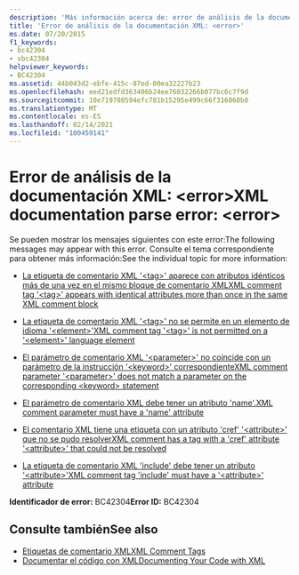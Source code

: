 ```yaml
---
description: 'Más información acerca de: error de análisis de la documentación XML: <error>'
title: 'Error de análisis de la documentación XML: <error>'
ms.date: 07/20/2015
f1_keywords:
- bc42304
- vbc42304
helpviewer_keywords:
- BC42304
ms.assetid: 44b043d2-ebfe-415c-87ed-00ea32227b23
ms.openlocfilehash: eed21edfd363406b24ee76032266b077bc6c7f9d
ms.sourcegitcommit: 10e719780594efc781b15295e499c66f316068b8
ms.translationtype: MT
ms.contentlocale: es-ES
ms.lasthandoff: 02/14/2021
ms.locfileid: "100459141"
---
```

# <a name="xml-documentation-parse-error-error"></a><span data-ttu-id="8c2f1-103">Error de análisis de la documentación XML: \<error></span><span class="sxs-lookup"><span data-stu-id="8c2f1-103">XML documentation parse error: \<error></span></span>

<span data-ttu-id="8c2f1-104">Se pueden mostrar los mensajes siguientes con este error:</span><span class="sxs-lookup"><span data-stu-id="8c2f1-104">The following messages may appear with this error.</span></span> <span data-ttu-id="8c2f1-105">Consulte el tema correspondiente para obtener más información:</span><span class="sxs-lookup"><span data-stu-id="8c2f1-105">See the individual topic for more information:</span></span>  
  
- [<span data-ttu-id="8c2f1-106">La etiqueta de comentario XML '\<tag>' aparece con atributos idénticos más de una vez en el mismo bloque de comentario XML</span><span class="sxs-lookup"><span data-stu-id="8c2f1-106">XML comment tag '\<tag>' appears with identical attributes more than once in the same XML comment block</span></span>](bc42305.md)  
  
- [<span data-ttu-id="8c2f1-107">La etiqueta de comentario XML '\<tag>' no se permite en un elemento de idioma '\<element>'</span><span class="sxs-lookup"><span data-stu-id="8c2f1-107">XML comment tag '\<tag>' is not permitted on a '\<element>' language element</span></span>](bc42306.md)  
  
- [<span data-ttu-id="8c2f1-108">El parámetro de comentario XML '\<parameter>' no coincide con un parámetro de la instrucción '\<keyword>' correspondiente</span><span class="sxs-lookup"><span data-stu-id="8c2f1-108">XML comment parameter '\<parameter>' does not match a parameter on the corresponding \<keyword> statement</span></span>](bc42307.md)  
  
- [<span data-ttu-id="8c2f1-109">El parámetro de comentario XML debe tener un atributo 'name'.</span><span class="sxs-lookup"><span data-stu-id="8c2f1-109">XML comment parameter must have a 'name' attribute</span></span>](bc42308.md)  
  
- [<span data-ttu-id="8c2f1-110">El comentario XML tiene una etiqueta con un atributo 'cref' '\<attribute>' que no se pudo resolver</span><span class="sxs-lookup"><span data-stu-id="8c2f1-110">XML comment has a tag with a 'cref' attribute '\<attribute>' that could not be resolved</span></span>](bc42309.md)  
  
- [<span data-ttu-id="8c2f1-111">La etiqueta de comentario XML 'include' debe tener un atributo '\<attribute>'</span><span class="sxs-lookup"><span data-stu-id="8c2f1-111">XML comment tag 'include' must have a '\<attribute>' attribute</span></span>](bc42310.md)  
  
 <span data-ttu-id="8c2f1-112">**Identificador de error:** BC42304</span><span class="sxs-lookup"><span data-stu-id="8c2f1-112">**Error ID:** BC42304</span></span>  
  
## <a name="see-also"></a><span data-ttu-id="8c2f1-113">Consulte también</span><span class="sxs-lookup"><span data-stu-id="8c2f1-113">See also</span></span>

- [<span data-ttu-id="8c2f1-114">Etiquetas de comentario XML</span><span class="sxs-lookup"><span data-stu-id="8c2f1-114">XML Comment Tags</span></span>](../language-reference/xmldoc/index.md)
- [<span data-ttu-id="8c2f1-115">Documentar el código con XML</span><span class="sxs-lookup"><span data-stu-id="8c2f1-115">Documenting Your Code with XML</span></span>](../programming-guide/program-structure/documenting-your-code-with-xml.md)
